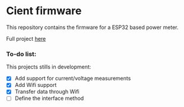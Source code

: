 # Cient firmware 

This repository contains the firmware for a ESP32 based power meter.

Full project [here](https://github.com/DMDC-estagio)

### To-do list:

This projects stills in development:

- [x] Add support for current/voltage measurements
- [x] Add Wifi support
- [x] Transfer data through Wifi
- [ ] Define the interface method
